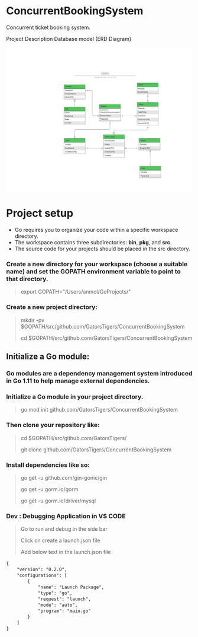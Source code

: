 # ConcurrentBookingSystem
Concurrent ticket booking system.

Project Description
Database model (ERD Diagram)

![alt text](https://github.com/GatorsTigers/ConcurrentBookingSystem/blob/4-add-routes/CBMS.jpeg?raw=true)

# Project setup
* Go requires you to organize your code within a specific workspace directory.
* The workspace contains three subdirectories: **bin**, **pkg**, and **src**.
* The source code for your projects should be placed in the src directory.


### Create a new directory for your workspace (choose a suitable name) and set the GOPATH environment variable to point to that directory.
> export GOPATH="/Users/anmol/GoProjects/"

### Create a new project directory:
> mkdir -pv $GOPATH/src/github.com/GatorsTigers/ConcurrentBookingSystem
> 
> cd $GOPATH/src/github.com/GatorsTigers/ConcurrentBookingSystem

## Initialize a Go module:
### Go modules are a dependency management system introduced in Go 1.11 to help manage external dependencies.
### Initialize a Go module in your project directory.

> go mod init github.com/GatorsTigers/ConcurrentBookingSystem

### Then clone your repository like:
> cd $GOPATH/src/github.com/GatorsTigers/
> 
> git clone github.com/GatorsTigers/ConcurrentBookingSystem

### Install dependencies like so:
> go get -u github.com/gin-gonic/gin
> 
> go get -u gorm.io/gorm
> 
> go get -u gorm.io/driver/mysql

### Dev : Debugging Application in VS CODE
> Go to run and debug in the side bar
> 
> Click on create a launch.json file
> 
> Add below text in the launch.json file
```
{
    "version": "0.2.0",
    "configurations": [
        {
            "name": "Launch Package",
            "type": "go",
            "request": "launch",
            "mode": "auto",
            "program": "main.go"
        } 
    ]
}
```
